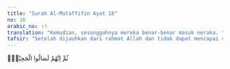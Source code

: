 ```yaml
---
title: "Surah Al-Mutaffifin Ayat 16"
no: 16
arabic_no: ١٦
translation: "Kemudian, sesungguhnya mereka benar-benar masuk neraka. "
tafsir: "Setelah dijauhkan dari rahmat Allah dan tidak dapat mencapai cita-cita yang diangan-angankannya pada hari pembalasan, orang-orang kafir itu benar-benar masuk neraka Jahim yang sangat panas."
---
```

ثُمَّ اِنَّهُمْ لَصَالُوا الْجَحِيْمِۗ